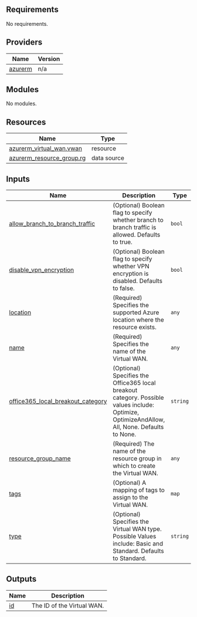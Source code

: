 <!-- BEGIN_TF_DOCS -->
## Requirements

No requirements.

## Providers

| Name | Version |
|------|---------|
| <a name="provider_azurerm"></a> [azurerm](#provider\_azurerm) | n/a |

## Modules

No modules.

## Resources

| Name | Type |
|------|------|
| [azurerm_virtual_wan.vwan](https://registry.terraform.io/providers/hashicorp/azurerm/latest/docs/resources/virtual_wan) | resource |
| [azurerm_resource_group.rg](https://registry.terraform.io/providers/hashicorp/azurerm/latest/docs/data-sources/resource_group) | data source |

## Inputs

| Name | Description | Type | Default | Required |
|------|-------------|------|---------|:--------:|
| <a name="input_allow_branch_to_branch_traffic"></a> [allow\_branch\_to\_branch\_traffic](#input\_allow\_branch\_to\_branch\_traffic) | (Optional) Boolean flag to specify whether branch to branch traffic is allowed. Defaults to true. | `bool` | `true` | no |
| <a name="input_disable_vpn_encryption"></a> [disable\_vpn\_encryption](#input\_disable\_vpn\_encryption) | (Optional) Boolean flag to specify whether VPN encryption is disabled. Defaults to false. | `bool` | `false` | no |
| <a name="input_location"></a> [location](#input\_location) | (Required) Specifies the supported Azure location where the resource exists. | `any` | n/a | yes |
| <a name="input_name"></a> [name](#input\_name) | (Required) Specifies the name of the Virtual WAN. | `any` | n/a | yes |
| <a name="input_office365_local_breakout_category"></a> [office365\_local\_breakout\_category](#input\_office365\_local\_breakout\_category) | (Optional) Specifies the Office365 local breakout category. Possible values include: Optimize, OptimizeAndAllow, All, None. Defaults to None. | `string` | `"None"` | no |
| <a name="input_resource_group_name"></a> [resource\_group\_name](#input\_resource\_group\_name) | (Required) The name of the resource group in which to create the Virtual WAN. | `any` | n/a | yes |
| <a name="input_tags"></a> [tags](#input\_tags) | (Optional) A mapping of tags to assign to the Virtual WAN. | `map` | `{}` | no |
| <a name="input_type"></a> [type](#input\_type) | (Optional) Specifies the Virtual WAN type. Possible Values include: Basic and Standard. Defaults to Standard. | `string` | `"Standard"` | no |

## Outputs

| Name | Description |
|------|-------------|
| <a name="output_id"></a> [id](#output\_id) | The ID of the Virtual WAN. |
<!-- END_TF_DOCS -->